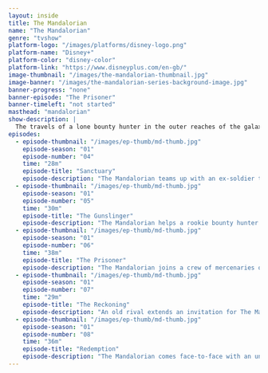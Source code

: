 ```yaml
---
layout: inside
title: The Mandalorian
name: "The Mandalorian"
genre: "tvshow"
platform-logo: "/images/platforms/disney-logo.png"
platform-name: "Disney+"
platform-color: "disney-color"
platform-link: "https://www.disneyplus.com/en-gb/"
image-thumbnail: "/images/the-mandalorian-thumbnail.jpg"
image-banner: "/images/the-mandalorian-series-background-image.jpg"
banner-progress: "none"
banner-episode: "The Prisoner"
banner-timeleft: "not started"
masthead: "mandalorian"
show-description: |
  The travels of a lone bounty hunter in the outer reaches of the galaxy, far from the authority of the New Republic.
episodes:
  - episode-thumbnail: "/images/ep-thumb/md-thumb.jpg"
    episode-season: "01"
    episode-number: "04"
    time: "28m"
    episode-title: "Sanctuary"
    episode-description: "The Mandalorian teams up with an ex-soldier to protect a village from raiders."
  - episode-thumbnail: "/images/ep-thumb/md-thumb.jpg"
    episode-season: "01"
    episode-number: "05"
    time: "30m"
    episode-title: "The Gunslinger"
    episode-description: "The Mandalorian helps a rookie bounty hunter who is in over his head."
  - episode-thumbnail: "/images/ep-thumb/md-thumb.jpg"
    episode-season: "01"
    episode-number: "06"
    time: "38m"
    episode-title: "The Prisoner"
    episode-description: "The Mandalorian joins a crew of mercenaries on a dangerous mission."
  - episode-thumbnail: "/images/ep-thumb/md-thumb.jpg"
    episode-season: "01"
    episode-number: "07"
    time: "29m"
    episode-title: "The Reckoning"
    episode-description: "An old rival extends an invitation for The Mandalorian to make peace."
  - episode-thumbnail: "/images/ep-thumb/md-thumb.jpg"
    episode-season: "01"
    episode-number: "08"
    time: "36m"
    episode-title: "Redemption"
    episode-description: "The Mandalorian comes face-to-face with an unexpected enemy."
---
```

